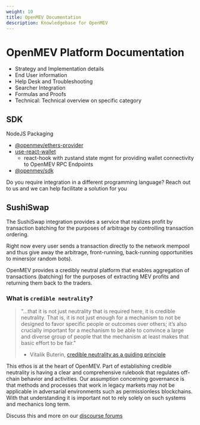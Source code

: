 ```yaml
---
weight: 10
title: OpenMEV Documentation
description: Knowledgebase for OpenMEV
---
```



# OpenMEV Platform Documentation

- Strategy and Implementation details
- End User information
- Help Desk and Troubleshooting
- Searcher Integration
- Formulas and Proofs
- Technical: Technical overview on specific category

## SDK

NodeJS Packaging

- [@openmev/ethers-provider](https://github.com/manifoldfinance/openmev-provider) 
- [use-react-wallet](https://github.com/manifoldfinance/openmev-sdk/tree/fix/repo-subdir/packages/use-react-wallet)
  * react-hook with zustand state mgmt for providing wallet connectivity to OpenMEV RPC Endpoints
- [@openmev/sdk](https://github.com/manifoldfinance/openmev-sdk/tree/master)

Do you require integration in a different programming language? Reach out to us and we can help facilitate a solution for you

## SushiSwap

The SushiSwap integration provides a service that realizes profit by transaction
batching for the purposes of arbitrage by controlling transaction ordering.

Right now every user sends a transaction directly to the network mempool and
thus give away the arbitrage, front-running, back-running opportunities to
miners(or random bots).

OpenMEV provides a credibly neutral platform that enables aggregation of
transactions (batching) for the purposes of extracting MEV profits and returning
them back to the traders.

### What is `credible neutrality`?

> "...that it is not just neutrality that is required here, it is credible
> neutrality. That is, it is not just enough for a mechanism to not be designed
> to favor specific people or outcomes over others; it’s also crucially
> important for a mechanism to be able to convince a large and diverse group of
> people that the mechanism at least makes that basic effort to be fair."
>
> - Vitalik Buterin,
>   [credible neutrality as a guiding principle](https://nakamoto.com/credible-neutrality/)

This ethos is at the heart of OpenMEV. Part of establishing credible neutrality
is having a clear and comprehensive rulebook that regulates off-chain behavior
and activities. Our assumption concerning governance is that methods and
processes that work in legacy markets may not be applicable in adversarial
environments such as permissionless blockchains. With that understanding it is
important not to rely solely on such systems and mechanics long term.

Discuss this and more on our
[discourse forums](https://forums.manifoldfinance.com)

